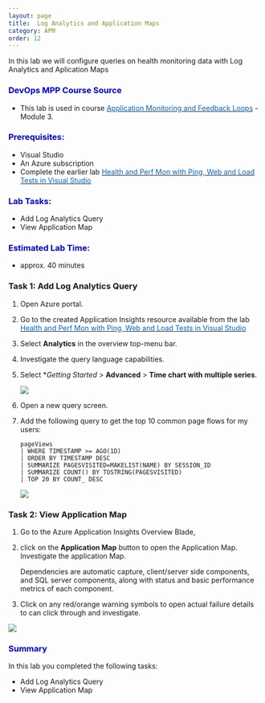 ```yaml
---
layout: page
title:  Log Analytics and Application Maps
category: APM
order: 12
---
```



In this lab we will configure queries on health monitoring data with Log Analytics and Aplication Maps


<h3><span style="color: #0000CD;">DevOps MPP Course Source </span></h3>

- This lab is used in course <a href="https://www.edx.org/course/application-monitoring-feedback-loops-microsoft-devops200-7x-0" target="_blank"><span style="color: #0066cc;" color="#0066cc"> Application Monitoring and Feedback Loops</span></a> - Module 3.



<h3><span style="color: #0000CD;">Prerequisites:</span></h3>

- Visual Studio
- An Azure subscription
- Complete the earlier lab <a href="https://microsoft.github.io/PartsUnlimited/apm/200.6x-APM-HealthandPerfMonitoring.html" target="_blank"><span style="color: #0066cc;" color="#0066cc"> Health and Perf Mon with Ping, Web and Load Tests in Visual Studio  </span></a> 



<h3><span style="color: #0000CD;">Lab Tasks: </span></h3>

- Add Log Analytics Query 
- View Application Map






<h3><span style="color: #0000CD;">Estimated Lab Time:</span></h3>

- approx. 40 minutes  



### Task 1: Add Log Analytics Query   



1. Open Azure portal.  

2. Go to the created Application Insights resource available from the lab <a href="https://microsoft.github.io/PartsUnlimited/apm/200.6x-APM-HealthandPerfMonitoring.html" target="_blank"><span style="color: #0066cc;" color="#0066cc"> Health and Perf Mon with Ping, Web and Load Tests in Visual Studio  </span></a>   

3. Select **Analytics** in the overview top-menu bar.  

4. Investigate the query language capabilities.  

5. Select **Getting Started* > **Advanced** > **Time chart with multiple series**.

    ![](../assets/healthperfmonitoring-jan2018/loganalyticsappmaps_1.png)

6. Open a new query screen.  

7.	Add the following query to get the top 10 common page flows for my users:  

    ```
    pageViews
    | WHERE TIMESTAMP >= AGO(1D)  
    | ORDER BY TIMESTAMP DESC  
    | SUMMARIZE PAGESVISITED=MAKELIST(NAME) BY SESSION_ID  
    | SUMMARIZE COUNT() BY TOSTRING(PAGESVISITED)  
    | TOP 20 BY COUNT_ DESC  
    ```

 
    ![](../assets/healthperfmonitoring-jan2018/loganalyticsappmaps_2.png)





### Task 2: View Application Map

1.	Go to the Azure Application Insights Overview Blade, 

2. click on the **Application Map** button to open the Application Map. Investigate the application Map. 

    Dependencies are automatic capture, client/server side components, and SQL server components, along with status and basic performance metrics of each component.  

2.	Click on any red/orange warning symbols to open actual failure details to can click through and investigate.  


![](../assets/healthperfmonitoring-jan2018/loganalyticsappmaps_2.png)





<h3><span style="color: #0000CD;"> Summary</span></h3>

In this lab you completed the following tasks:
- Add Log Analytics Query 
- View Application Map
